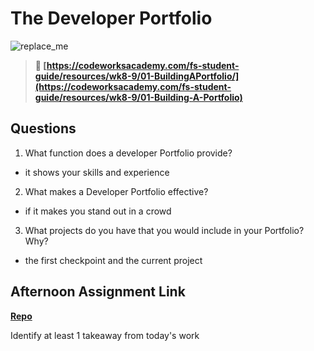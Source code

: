 # The Developer Portfolio

![replace_me](https://codeworks.blob.core.windows.net/public/assets/img/illustrations/placeholder.svg)

> **📖 [https://codeworksacademy.com/fs-student-guide/resources/wk8-9/01-BuildingAPortfolio/](https://codeworksacademy.com/fs-student-guide/resources/wk8-9/01-Building-A-Portfolio)**

## Questions

1. What function does a developer Portfolio provide?
- it shows your skills and experience
2. What makes a Developer Portfolio effective?
- if it makes you stand out in a crowd
3. What projects do you have that you would include in your Portfolio? Why?
- the first checkpoint and the current project
## Afternoon Assignment Link

**[Repo](https://github.com/BrysonBloom/noLink)**

Identify at least 1 takeaway from today's work

